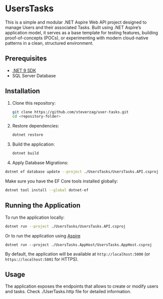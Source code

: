 # UsersTasks

This is a simple and modular .NET Aspire Web API project designed to manage Users and their associated Tasks. Built using .NET Aspire’s application model, it serves as a base template for testing features, building proof-of-concepts (POCs), or experimenting with modern cloud-native patterns in a clean, structured environment.

## Prerequisites

- [.NET 9 SDK](https://dotnet.microsoft.com/download/dotnet/9.0)
- SQL Server Database

## Installation
1. Clone this repository:
   ```sh
   git clone https://github.com/steverzag/user-tasks.git
   cd <repository-folder>
   ```
2. Restore dependencies:
   ```sh
   dotnet restore
   ```
3. Build the application:
   ```sh
   dotnet build
   ```
4. Apply Database Migrations:
  ```sh
  dotnet ef database update --project ./UsersTasks/UsersTasks.API.csproj
  ```
  Make sure you have the EF Core tools installed globally:
  ```sh
  dotnet tool install --global dotnet-ef
  ```


## Running the Application
To run the application locally:
   ```sh
   dotnet run --project ./UsersTasks/UsersTasks.API.csproj
   ```

Or to run the application using [Aspire](https://learn.microsoft.com/en-us/dotnet/aspire/get-started/aspire-overview)
   ```
   dotnet run --project ./UsersTasks.AppHost/UsersTasks.AppHost.csproj
   ```

By default, the application will be available at `http://localhost:5000` (or `https://localhost:5001` for HTTPS).

## Usage
The application exposes the endpoints that allows to create or modify users and tasks. Check ./UserTasks.http file for detailed information.
    